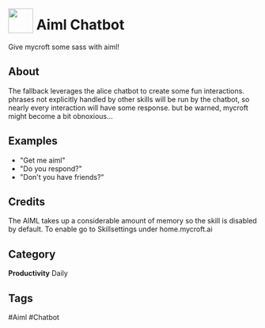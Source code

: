 # <img src="https://raw.githack.com/FortAwesome/Font-Awesome/master/svgs/solid/robot.svg" card_color="#F73107" width="50" height="50" style="vertical-align:bottom"/> Aiml Chatbot
Give mycroft some sass with aiml!

## About
The fallback leverages the alice chatbot to create some fun interactions. phrases not explicitly handled by other skills will be run by the chatbot, so nearly every interaction will have some response. but be warned, mycroft might become a bit obnoxious...

## Examples
* "Get me aiml"
* "Do you respond?"
* "Don't you have friends?"

## Credits
The AIML takes up a considerable amount of memory so the skill is disabled by default. To enable go to Skillsettings under home.mycroft.ai

## Category
**Productivity**
Daily

## Tags
#Aiml
#Chatbot

